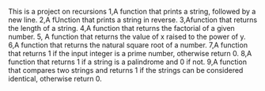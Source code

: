 This is a project on recursions
1,A function that prints a string, followed by a new line.
2,A fUnction that prints a string in reverse.
3,Afunction that returns the length of a string.
4,A function that returns the factorial of a given number.
5, A function that returns the value of x raised to the power of y.
6,A function that returns the natural square root of a number.
7,A function that returns 1 if the input integer is a prime number, otherwise return 0.
8,A  function that returns 1 if a string is a palindrome and 0 if not.
9,A  function that compares two strings and returns 1 if the strings can be considered identical, otherwise return 0.
